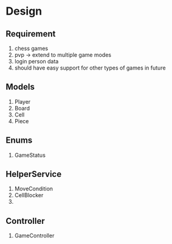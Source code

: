 
# Design 
## Requirement
1. chess games 
2. pvp -> extend to multiple game modes
3. login person data
4. should have easy support for other types of games in future

## Models
1. Player
2. Board
3. Cell
4. Piece

## Enums
1. GameStatus

## HelperService
1. MoveCondition
2. CellBlocker
3.

## Controller
1. GameController

